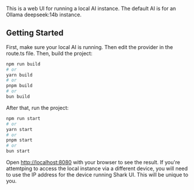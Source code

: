 This is a web UI for running a local AI instance. The default AI is for an Ollama deepseek:14b instance.

## Getting Started

First, make sure your local AI is running. Then edit the provider in the route.ts file. Then, build the project:

```bash
npm run build
# or
yarn build
# or
pnpm build
# or
bun build
```
After that, run the project:

```bash
npm run start
# or
yarn start
# or
pnpm start
# or
bun start
```

Open [http://localhost:8080](http://localhost:8080) with your browser to see the result. If you're attemtping to access the local instance via a different device, you will need to use the IP address for the device running Shark UI. This will be unique to you.